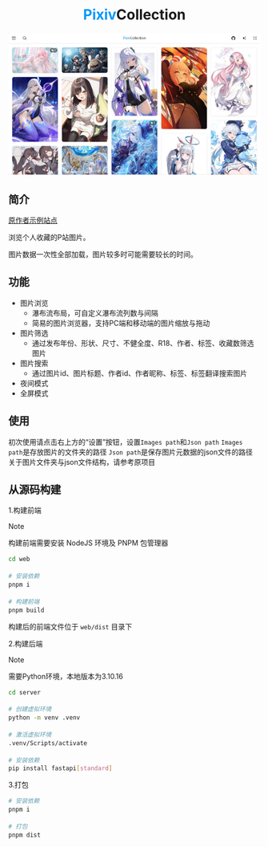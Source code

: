 <h1 align="center"><span style="color: #0398fa;">Pixiv</span>Collection</h1>

![preview](docs/screenshot.jpg)

## 简介

[原作者示例站点](https://pixiv.orilight.top/)

浏览个人收藏的P站图片。

图片数据一次性全部加载，图片较多时可能需要较长的时间。

## 功能

- 图片浏览
  - 瀑布流布局，可自定义瀑布流列数与间隔
  - 简易的图片浏览器，支持PC端和移动端的图片缩放与拖动
- 图片筛选
  - 通过发布年份、形状、尺寸、不健全度、R18、作者、标签、收藏数筛选图片
- 图片搜索
  - 通过图片id、图片标题、作者id、作者昵称、标签、标签翻译搜索图片
- 夜间模式
- 全屏模式

## 使用
初次使用请点击右上方的“设置”按钮，设置`Images path`和`Json path`
`Images path`是存放图片的文件夹的路径
`Json path`是保存图片元数据的json文件的路径
关于图片文件夹与json文件结构，请参考原项目

## 从源码构建

1.构建前端

> [!NOTE]
> 构建前端需要安装 NodeJS 环境及 PNPM 包管理器

```bash
cd web

# 安装依赖
pnpm i

# 构建前端
pnpm build
```

构建后的前端文件位于 `web/dist` 目录下

2.构建后端

> [!NOTE]
> 需要Python环境，本地版本为3.10.16

```bash
cd server

# 创建虚拟环境
python -m venv .venv

# 激活虚拟环境
.venv/Scripts/activate

# 安装依赖
pip install fastapi[standard]
```

3.打包

```bash
# 安装依赖
pnpm i

# 打包
pnpm dist
```
